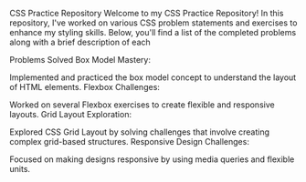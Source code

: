 CSS Practice Repository
Welcome to my CSS Practice Repository! In this repository, I've worked on various CSS problem statements and exercises to enhance my styling skills. Below, you'll find a list of the completed problems along with a brief description of each

Problems Solved
Box Model Mastery:

Implemented and practiced the box model concept to understand the layout of HTML elements.
Flexbox Challenges:

Worked on several Flexbox exercises to create flexible and responsive layouts.
Grid Layout Exploration:

Explored CSS Grid Layout by solving challenges that involve creating complex grid-based structures.
Responsive Design Challenges:

Focused on making designs responsive by using media queries and flexible units.
